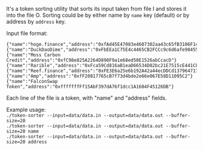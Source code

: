 It's a token sorting utility that sorts its input taken from file I and stores it into the file O. Sorting could be by
either name by `name` key (default) or by address by `address` key.

Input file format:

```
{"name":"hoge.finance","address":"0xfAd45E47083e4607302aa43c65fB3106F1cd7607"}
{"name":"DuckDaoDime","address":"0xFbEEa1C75E4c4465CB2FCCc9c6d6afe984558E20"}
{"name":"Moss Carbon Credit","address":"0xfC98e825A2264D890F9a1e68ed50E1526abCcacD"}
{"name":"Rarible","address":"0xFca59Cd816aB1eaD66534D82bc21E7515cE441CF"}
{"name":"Reef.finance","address":"0xFE3E6a25e6b192A42a44ecDDCd13796471735ACf"}
{"name":"Amp","address":"0xfF20817765cB7f73d4bde2e66e067E58D11095C2"}
{"name":"FalconSwap Token","address":"0xfffffffFf15AbF397dA76f1dcc1A1604F45126DB"}
```

Each line of the file is a token, with "name" and "address" fields.

Example usage:  
`./token-sorter --input=data/data.in --output=data/data.out --buffer-size=20`  
`./token-sorter --input=data/data.in --output=data/data.out --buffer-size=20 name`  
`./token-sorter --input=data/data.in --output=data/data.out --buffer-size=20 address`